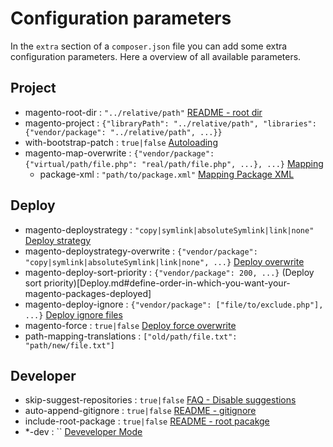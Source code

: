 # Configuration parameters

In the `extra` section of a `composer.json` file you can add some extra configuration parameters.
Here a overview of all available parameters.

## Project

- magento-root-dir : `"../relative/path"` [README - root dir](../README.md#install-a-module-in-your-project)
- magento-project : `{"libraryPath": "../relative/path", "libraries": {"vendor/package": "../relative/path", ...}}`
- with-bootstrap-patch : `true|false` [Autoloading](Autoloading.md)
- magento-map-overwrite : `{"vendor/package": {"virtual/path/file.php": "real/path/file.php", ...}, ...}` [Mapping](Mapping.md)
  - package-xml : `"path/to/package.xml"` [Mapping Package XML](Mapping.md#mapping-with-packagexml)

## Deploy

- magento-deploystrategy : `"copy|symlink|absoluteSymlink|link|none"` [Deploy strategy](Deploy.md)
- magento-deploystrategy-overwrite : `{"vendor/package": "copy|symlink|absoluteSymlink|link|none", ...}` [Deploy overwrite](Deploy.md#overwrite-deploy-method-per-module)
- magento-deploy-sort-priority : `{"vendor/package": 200, ...}` (Deploy sort priority)[Deploy.md#define-order-in-which-you-want-your-magento-packages-deployed]
- magento-deploy-ignore : `{"vendor/package": ["file/to/exclude.php"], ...}` [Deploy ignore files](Deploy.md#prevent-single-files-from-deploy)
- magento-force : `true|false` [Deploy force overwrite](Deploy.md#define-order-in-which-you-want-your-magento-packages-deployed)
- path-mapping-translations : `["old/path/file.txt": "path/new/file.txt"]`

## Developer

- skip-suggest-repositories : `true|false` [FAQ - Disable suggestions](FAQ.md#can-i-disable-repository-suggestions)
- auto-append-gitignore : `true|false` [README - gitignore](../README.md#auto-add-files-to-gitignore)
- include-root-package : `true|false` [README - root pacakge](../README.md#include-your-project-in-deployment)
- *-dev : `` [Deveveloper Mode](DevMode.md)
